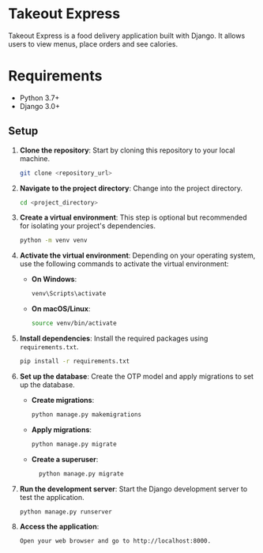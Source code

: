 # Takeout Express
Takeout Express is a food delivery application built with Django. It allows users to  view menus, place orders and see calories.

# Requirements
  + Python 3.7+
  + Django 3.0+

## Setup

1. **Clone the repository**: Start by cloning this repository to your local machine.

    ```bash
    git clone <repository_url>
    ```

2. **Navigate to the project directory**: Change into the project directory.

    ```bash
    cd <project_directory>
    ```

3. **Create a virtual environment**: This step is optional but recommended for isolating your project's dependencies.

    ```bash
    python -m venv venv
    ```

4. **Activate the virtual environment**: Depending on your operating system, use the following commands to activate the virtual environment:

    - **On Windows**:

        ```bash
        venv\Scripts\activate
        ```

    - **On macOS/Linux**:

        ```bash
        source venv/bin/activate
        ```

5. **Install dependencies**: Install the required packages using `requirements.txt`.

    ```bash
    pip install -r requirements.txt
    ```


6. **Set up the database**: Create the OTP model and apply migrations to set up the database.

    - **Create migrations**:

        ```bash
        python manage.py makemigrations
        ```

    - **Apply migrations**:

        ```bash
        python manage.py migrate
        ```

    - **Create a superuser**:
  
        ```bash
          python manage.py migrate
        ```

7. **Run the development server**: Start the Django development server to test the application.

    ```bash
    python manage.py runserver
    ```

8. **Access the application**:

    ```bash
   Open your web browser and go to http://localhost:8000.
    ```
